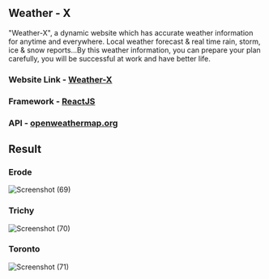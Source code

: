 ## **Weather - X**

"Weather-X", a dynamic website which has accurate weather information for anytime and everywhere. Local weather forecast & real time rain, storm, ice & snow reports...By this weather information, you can prepare your plan carefully, you will be successful at work and have better life.

### Website Link - [Weather-X](https://weatheraravinth.netlify.app/)

### Framework - [ReactJS](https://reactjs.org/)

### API - [openweathermap.org](https://openweathermap.org/)

## **Result**

### Erode 
![Screenshot (69)](https://user-images.githubusercontent.com/79074310/126234384-9d38ac9b-aa62-4356-8f41-b9d88d9bd453.png)

### Trichy 
![Screenshot (70)](https://user-images.githubusercontent.com/79074310/126234433-1d53140f-c9e3-466e-9d8a-092a5f0f5b18.png)

### Toronto
![Screenshot (71)](https://user-images.githubusercontent.com/79074310/126234417-4cdaa16c-f1a8-4207-988d-2806ae153650.png)

